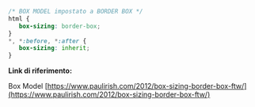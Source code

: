 ```css
/* BOX MODEL impostato a BORDER BOX */
html {
   box-sizing: border-box;
}
*, *:before, *:after {
   box-sizing: inherit;
}
```


**Link di riferimento:**

Box Model [https://www.paulirish.com/2012/box-sizing-border-box-ftw/](https://www.paulirish.com/2012/box-sizing-border-box-ftw/)
